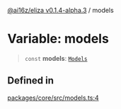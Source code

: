 [@ai16z/eliza v0.1.4-alpha.3](../index.md) / models

# Variable: models

> `const` **models**: [`Models`](../type-aliases/Models.md)

## Defined in

[packages/core/src/models.ts:4](https://github.com/ceasar28/modeMind/blob/main/modeMIND_Agent/packages/core/src/models.ts#L4)
